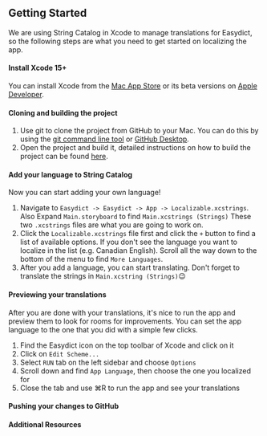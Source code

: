 ## Getting Started
We are using String Catalog in Xcode to manage translations for Easydict, so the following steps are what you need to get started on localizing the app.
#### Install Xcode 15+
You can install Xcode from the [Mac App Store](https://apps.apple.com/app/xcode/id497799835) or its beta versions on [Apple Developer](https://developer.apple.com/xcode/resources/).
#### Cloning and building the project
1. Use git to clone the project from GitHub to your Mac. You can do this by using the [git command line tool](https://docs.github.com/en/get-started/getting-started-with-git) or  [GitHub Desktop](https://desktop.github.com).
2. Open the project and build it, detailed instructions on how to build the project can be found [here](/README_EN.md#developer-build).
#### Add your language to String Catalog
Now you can start adding your own language!
1. Navigate to `Easydict -> Easydict -> App -> Localizable.xcstrings`. Also Expand `Main.storyboard` to find `Main.xcstrings (Strings)` These two `.xcstrings` files are what you are going to work on.
2. Click the `Localizable.xcstrings` file first and click the `+` button to find a list of available options. If you don't see the language you want to localize in the list (e.g. Canadian English). Scroll all the way down to the bottom of the menu to find `More Languages`.
3. After you add a language, you can start translating. Don't forget to translate the strings in `Main.xcstring (Strings)`😉
#### Previewing your translations
After you are done with your translations, it's nice to run the app and preview them to look for rooms for improvements. You can set the app language to the one that you did with a simple few clicks.
1. Find the Easydict icon on the top toolbar of Xcode and click on it
2. Click on `Edit Scheme...`
3. Select `RUN` tab on the left sidebar and choose `Options`
4. Scroll down and find `App Language`, then choose the one you localized for
5. Close the tab and use ⌘R to run the app and see your translations
#### Pushing your changes to GitHub
#### Additional Resources